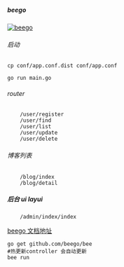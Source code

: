 ##### beego

[![beego](https://img.shields.io/badge/go-beego-blue)](https://github.com/astaxie/beego)

###### 启动

```
cp conf/app.conf.dist conf/app.conf

go run main.go
```


###### router

```
    /user/register
    /user/find
    /user/list
    /user/update
    /user/delete
```

###### 博客列表
```
    /blog/index
    /blog/detail
```

##### 后台 ui layui
```
    /admin/index/index
```

[beego 文档地址](https://beego.me/docs/install/bee.md)

```安装 bee 工具
go get github.com/beego/bee
#热更新controller 会自动更新
bee run
```